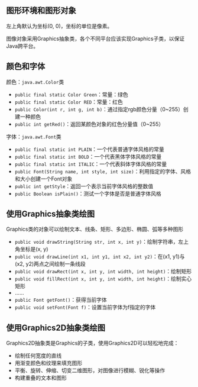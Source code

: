 ## 图形环境和图形对象

左上角默认为坐标(0, 0)，坐标的单位是像素。

图像对象采用Graphics抽象类，各个不同平台应该实现Graphics子类，以保证Java跨平台。

## 颜色和字体

颜色：`java.awt.Color`类

- `public final static Color Green`：常量：绿色
- `public final static Color RED`：常量：红色
- `public Color(int r, int g, int b)`：通过指定rgb颜色分量（0~255）创建一种颜色
- `public int getRed()`：返回某颜色对象的红色分量值（0~255）

字体：`java.awt.Font`类

- `public final static int PLAIN`：一个代表普通字体风格的常量
- `public final static int BOLD`：一个代表黑体字体风格的常量
- `public final static int ITALIC`：一个代表斜体字体风格的常量
- `public Font(String name, int style, int size)`：利用指定的字体、风格和大小创建一个Font对象
- `public int getStyle`：返回一个表示当前字体风格的整数值
- `public Boolean isPlain()`：测试一个字体是否是普通字体风格

## 使用Graphics抽象类绘图

Graphics类的对象可以绘制文本、线条、矩形、多边形、椭圆、弧等多种图形

- `public void drawString(String str, int x, int y)`：绘制字符串，左上角坐标是(x, y)
- `public void drawLine(int x1, int y1, int x2, int y2)`：在(x1, y1)与(x2, y2)两点之间绘制一条线段
- `public void drawRect(int x, int y, int width, int height)`：绘制矩形
- `public void fillRect(int x, int y, int width, int height)`：绘制实心矩形
- ......
- `public Font getFont()`：获得当前字体
- `public void setFont(Font f)`：设置当前字体为f指定的字体

## 使用Graphics2D抽象类绘图

Graphics2D抽象类是Graphics的子类，使用Graphics2D可以轻松地完成：

- 绘制任何宽度的直线
- 用渐变颜色和纹理来填充图形
- 平衡、旋转、伸缩、切变二维图形，对图像进行模糊、锐化等操作
- 构建重叠的文本和图形

